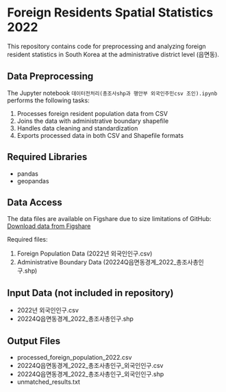 # Foreign Residents Spatial Statistics 2022

This repository contains code for preprocessing and analyzing foreign resident statistics in South Korea at the administrative district level (읍면동).

## Data Preprocessing
The Jupyter notebook `데이터전처리(총조사shp과 행안부 외국인주민csv 조인).ipynb` performs the following tasks:
1. Processes foreign resident population data from CSV
2. Joins the data with administrative boundary shapefile
3. Handles data cleaning and standardization
4. Exports processed data in both CSV and Shapefile formats

## Required Libraries
- pandas
- geopandas

## Data Access
The data files are available on Figshare due to size limitations of GitHub:
[Download data from Figshare](https://doi.org/10.6084/m9.figshare.27281310)

Required files:
1. Foreign Population Data (2022년 외국인인구.csv)
2. Administrative Boundary Data (20224Q읍면동경계_2022_총조사총인구.shp)
## Input Data (not included in repository)
- 2022년 외국인인구.csv
- 20224Q읍면동경계_2022_총조사총인구.shp

## Output Files
- processed_foreign_population_2022.csv
- 20224Q읍면동경계_2022_총조사총인구_외국인인구.csv
- 20224Q읍면동경계_2022_총조사총인구_외국인인구.shp
- unmatched_results.txt